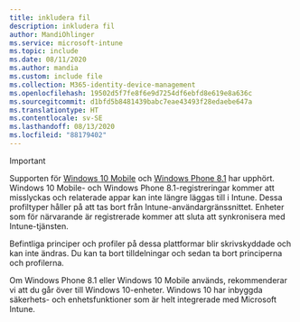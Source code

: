 ```yaml
---
title: inkludera fil
description: inkludera fil
author: MandiOhlinger
ms.service: microsoft-intune
ms.topic: include
ms.date: 08/11/2020
ms.author: mandia
ms.custom: include file
ms.collection: M365-identity-device-management
ms.openlocfilehash: 19502d5f7fe8f6e9d7254df6ebfd8e619e8a636c
ms.sourcegitcommit: d1bfd5b8481439babc7eae43493f28edaebe647a
ms.translationtype: HT
ms.contentlocale: sv-SE
ms.lasthandoff: 08/13/2020
ms.locfileid: "88179402"
---
```

> [!IMPORTANT]
> Supporten för [Windows 10 Mobile](https://support.microsoft.com/help/4485197/windows-10-mobile-end-of-support-faq) och [Windows Phone 8.1](https://support.microsoft.com/help/4036480/windows-phone-8-1-end-of-support-faq) har upphört. Windows 10 Mobile- och Windows Phone 8.1-registreringar kommer att misslyckas och relaterade appar kan inte längre läggas till i Intune. Dessa profiltyper håller på att tas bort från Intune-användargränssnittet. Enheter som för närvarande är registrerade kommer att sluta att synkronisera med Intune-tjänsten.
>
> Befintliga principer och profiler på dessa plattformar blir skrivskyddade och kan inte ändras. Du kan ta bort tilldelningar och sedan ta bort principerna och profilerna.
> 
> Om Windows Phone 8.1 eller Windows 10 Mobile används, rekommenderar vi att du går över till Windows 10-enheter. Windows 10 har inbyggda säkerhets- och enhetsfunktioner som är helt integrerade med Microsoft Intune.
